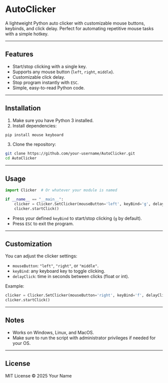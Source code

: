 # AutoClicker

A lightweight Python auto clicker with customizable mouse buttons, keybinds, and click delay. Perfect for automating repetitive mouse tasks with a simple hotkey.

---

## Features

* Start/stop clicking with a single key.
* Supports any mouse button (`left`, `right`, `middle`).
* Customizable click delay.
* Stop program instantly with `ESC`.
* Simple, easy-to-read Python code.

---

## Installation

1. Make sure you have Python 3 installed.
2. Install dependencies:

```bash
pip install mouse keyboard
```

3. Clone the repository:

```bash
git clone https://github.com/your-username/AutoClicker.git
cd AutoClicker
```

---

## Usage

```python
import Clicker  # Or whatever your module is named

if __name__ == "__main__":
    clicker = Clicker.SetClicker(mouseButton='left', keyBind='g', delayClick=0.5)
    clicker.startClick()
```

* Press your defined `keyBind` to start/stop clicking (`g` by default).
* Press `ESC` to exit the program.

---

## Customization

You can adjust the clicker settings:

* `mouseButton`: `"left"`, `"right"`, or `"middle"`.
* `keyBind`: any keyboard key to toggle clicking.
* `delayClick`: time in seconds between clicks (float or int).

Example:

```python
clicker = Clicker.SetClicker(mouseButton='right', keyBind='f', delayClick=0.2)
clicker.startClick()
```

---

## Notes

* Works on Windows, Linux, and MacOS.
* Make sure to run the script with administrator privileges if needed for your OS.

---

## License

MIT License © 2025 Your Name
